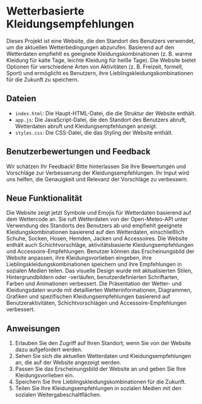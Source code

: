 # Wetterbasierte Kleidungsempfehlungen

Dieses Projekt ist eine Website, die den Standort des Benutzers verwendet, um die aktuellen Wetterbedingungen abzurufen. Basierend auf den Wetterdaten empfiehlt es geeignete Kleidungskombinationen (z. B. warme Kleidung für kalte Tage, leichte Kleidung für heiße Tage). Die Website bietet Optionen für verschiedene Arten von Aktivitäten (z. B. Freizeit, formell, Sport) und ermöglicht es Benutzern, ihre Lieblingskleidungskombinationen für die Zukunft zu speichern.

## Dateien

- `index.html`: Die Haupt-HTML-Datei, die die Struktur der Website enthält.
- `app.js`: Die JavaScript-Datei, die den Standort des Benutzers abruft, Wetterdaten abruft und Kleidungsempfehlungen anzeigt.
- `styles.css`: Die CSS-Datei, die das Styling der Website enthält.

## Benutzerbewertungen und Feedback

Wir schätzen Ihr Feedback! Bitte hinterlassen Sie Ihre Bewertungen und Vorschläge zur Verbesserung der Kleidungsempfehlungen. Ihr Input wird uns helfen, die Genauigkeit und Relevanz der Vorschläge zu verbessern.

## Neue Funktionalität

Die Website zeigt jetzt Symbole und Emojis für Wetterdaten basierend auf dem Wettercode an. Sie ruft Wetterdaten von der Open-Meteo-API unter Verwendung des Standorts des Benutzers ab und empfiehlt geeignete Kleidungskombinationen basierend auf den Wetterdaten, einschließlich Schuhe, Socken, Hosen, Hemden, Jacken und Accessoires. Die Website enthält auch Schichtvorschläge, aktivitätsbasierte Kleidungsempfehlungen und Accessoire-Empfehlungen. Benutzer können das Erscheinungsbild der Website anpassen, ihre Kleidungsvorlieben eingeben, ihre Lieblingskleidungskombinationen speichern und ihre Empfehlungen in sozialen Medien teilen. Das visuelle Design wurde mit aktualisierten Stilen, Hintergrundbildern oder -verläufen, benutzerdefinierten Schriftarten, Farben und Animationen verbessert. Die Präsentation der Wetter- und Kleidungsdaten wurde mit detaillierten Wetterinformationen, Diagrammen, Grafiken und spezifischen Kleidungsempfehlungen basierend auf Benutzeraktivitäten, Schichtvorschlägen und Accessoire-Empfehlungen verbessert.

## Anweisungen

1. Erlauben Sie den Zugriff auf Ihren Standort, wenn Sie von der Website dazu aufgefordert werden.
2. Sehen Sie sich die aktuellen Wetterdaten und Kleidungsempfehlungen an, die auf der Website angezeigt werden.
3. Passen Sie das Erscheinungsbild der Website an und geben Sie Ihre Kleidungsvorlieben ein.
4. Speichern Sie Ihre Lieblingskleidungskombinationen für die Zukunft.
5. Teilen Sie Ihre Kleidungsempfehlungen in sozialen Medien mit den sozialen Weitergabeschaltflächen.

